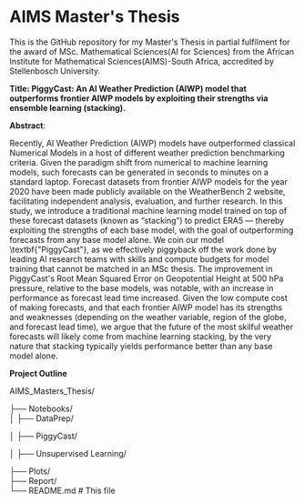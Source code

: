 # AIMS Master's Thesis

This is the GitHub repository for my Master's Thesis in partial fulfilment for the award of MSc. Mathematical Sciences(AI for Sciences) from the African Institute for Mathematical Sciences(AIMS)-South Africa, accredited by Stellenbosch University.

**Title: PiggyCast: An AI Weather Prediction (AIWP) model that outperforms frontier AIWP models by exploiting their strengths via ensemble learning (stacking).**

**Abstract**:

Recently, AI Weather Prediction (AIWP) models have outperformed classical Numerical Models in a host of different weather prediction benchmarking criteria. Given the paradigm shift from numerical to machine learning models, such forecasts can be generated in seconds to minutes on a standard laptop. Forecast datasets from frontier AIWP models for the year 2020 have been made publicly available on the WeatherBench 2 website, facilitating independent analysis, evaluation, and further research. In this study, we introduce a traditional machine learning model trained on top of these forecast datasets (known as “stacking”) to predict ERA5 — thereby exploiting the strengths of each base model, with the goal of outperforming forecasts from any base model alone. We coin our model \textbf{"PiggyCast"}, as we effectively piggyback off the work done by leading AI research teams with skills and compute budgets for model training that cannot be matched in an MSc thesis.  The improvement in PiggyCast's Root Mean Squared Error on Geopotential Height at 500 hPa pressure, relative to the base models, was notable, with an increase in performance as forecast lead time increased. Given the low compute cost of making forecasts, and that each frontier AIWP model has its strengths and weaknesses (depending on the weather variable, region of the globe, and forecast lead time), we argue that the future of the most skilful weather forecasts will likely come from machine learning stacking, by the very nature that stacking typically yields performance better than any base model alone.

**Project Outline**

AIMS_Masters_Thesis/

├── Notebooks/                  
│   ├── DataPrep/

│   ├── PiggyCast/ 

│   ├── Unsupervised Learning/

├── Plots/            
├── Report/                 
└── README.md                # This file
